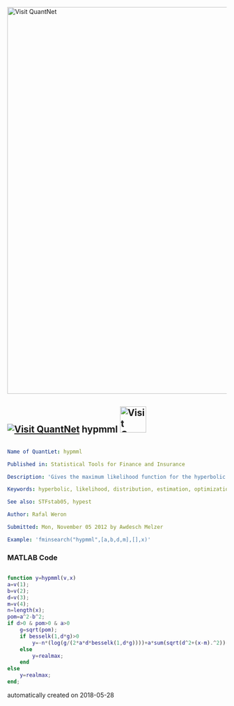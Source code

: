 [<img src="https://github.com/QuantLet/Styleguide-and-FAQ/blob/master/pictures/banner.png" width="888" alt="Visit QuantNet">](http://quantlet.de/)

## [<img src="https://github.com/QuantLet/Styleguide-and-FAQ/blob/master/pictures/qloqo.png" alt="Visit QuantNet">](http://quantlet.de/) **hypmml** [<img src="https://github.com/QuantLet/Styleguide-and-FAQ/blob/master/pictures/QN2.png" width="60" alt="Visit QuantNet 2.0">](http://quantlet.de/)

```yaml

Name of QuantLet: hypmml

Published in: Statistical Tools for Finance and Insurance

Description: 'Gives the maximum likelihood function for the hyperbolic distribution to plug in the command fminsearch.'

Keywords: hyperbolic, likelihood, distribution, estimation, optimization

See also: STFstab05, hypest

Author: Rafal Weron

Submitted: Mon, November 05 2012 by Awdesch Melzer

Example: 'fminsearch("hypmml",[a,b,d,m],[],x)'
```

### MATLAB Code
```matlab

function y=hypmml(v,x)
a=v(1);
b=v(2);
d=v(3);
m=v(4);
n=length(x);
pom=a^2-b^2;
if d>0 & pom>0 & a>0
    g=sqrt(pom);
    if besselk(1,d*g)>0
        y=-n*(log(g/(2*a*d*besselk(1,d*g))))+a*sum(sqrt(d^2+(x-m).^2))-b*sum(x-m);
    else
        y=realmax;
    end
else
    y=realmax;
end;
```

automatically created on 2018-05-28